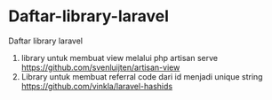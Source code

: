 # Daftar-library-laravel
Daftar library laravel

1. library untuk membuat view melalui php artisan serve
   https://github.com/svenluijten/artisan-view
   <br>
2. Library untuk membuat referral code dari id menjadi unique string
   https://github.com/vinkla/laravel-hashids
